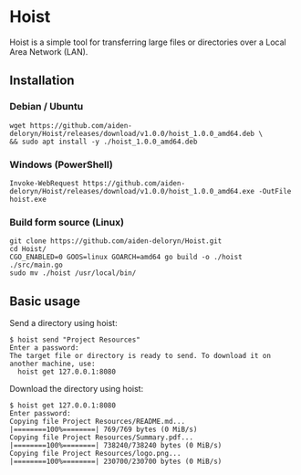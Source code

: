 # Hoist

Hoist is a simple tool for transferring large files or directories over a Local Area Network (LAN). 

## Installation

### Debian / Ubuntu 
```
wget https://github.com/aiden-deloryn/Hoist/releases/download/v1.0.0/hoist_1.0.0_amd64.deb \
&& sudo apt install -y ./hoist_1.0.0_amd64.deb
```

### Windows (PowerShell)
```
Invoke-WebRequest https://github.com/aiden-deloryn/Hoist/releases/download/v1.0.0/hoist_1.0.0_amd64.exe -OutFile hoist.exe
```

### Build form source (Linux)
```
git clone https://github.com/aiden-deloryn/Hoist.git
cd Hoist/
CGO_ENABLED=0 GOOS=linux GOARCH=amd64 go build -o ./hoist ./src/main.go
sudo mv ./hoist /usr/local/bin/
```

## Basic usage

Send a directory using hoist:

```
$ hoist send "Project Resources"
Enter a password: 
The target file or directory is ready to send. To download it on another machine, use:
  hoist get 127.0.0.1:8080
```

Download the directory using hoist:

```
$ hoist get 127.0.0.1:8080
Enter password: 
Copying file Project Resources/README.md...
|========100%========| 769/769 bytes (0 MiB/s)
Copying file Project Resources/Summary.pdf...
|========100%========| 738240/738240 bytes (0 MiB/s)
Copying file Project Resources/logo.png...
|========100%========| 230700/230700 bytes (0 MiB/s)
```